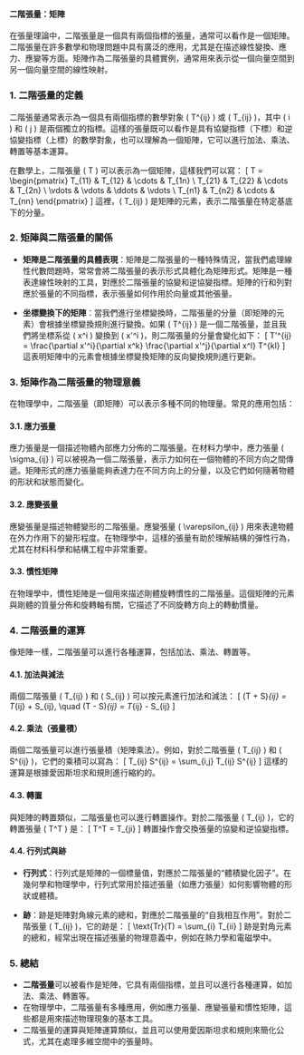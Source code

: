 #### 二階張量：矩陣

在張量理論中，二階張量是一個具有兩個指標的張量，通常可以看作是一個矩陣。二階張量在許多數學和物理問題中具有廣泛的應用，尤其是在描述線性變換、應力、應變等方面。矩陣作為二階張量的具體實例，通常用來表示從一個向量空間到另一個向量空間的線性映射。

### 1. **二階張量的定義**

二階張量通常表示為一個具有兩個指標的數學對象 \( T^{ij} \) 或 \( T_{ij} \)，其中 \( i \) 和 \( j \) 是兩個獨立的指標。這樣的張量既可以看作是具有協變指標（下標）和逆協變指標（上標）的數學對象，也可以理解為一個矩陣，它可以進行加法、乘法、轉置等基本運算。

在數學上，二階張量 \( T \) 可以表示為一個矩陣，這樣我們可以寫：
\[
T = \begin{pmatrix} T_{11} & T_{12} & \cdots & T_{1n} \\ T_{21} & T_{22} & \cdots & T_{2n} \\ \vdots & \vdots & \ddots & \vdots \\ T_{n1} & T_{n2} & \cdots & T_{nn} \end{pmatrix}
\]
這裡，\( T_{ij} \) 是矩陣的元素，表示二階張量在特定基底下的分量。

### 2. **矩陣與二階張量的關係**

- **矩陣是二階張量的具體表現**：矩陣是二階張量的一種特殊情況，當我們處理線性代數問題時，常常會將二階張量的表示形式具體化為矩陣形式。矩陣是一種表達線性映射的工具，對應於二階張量的協變和逆協變指標。矩陣的行和列對應於張量的不同指標，表示張量如何作用於向量或其他張量。
  
- **坐標變換下的矩陣**：當我們進行坐標變換時，二階張量的分量（即矩陣的元素）會根據坐標變換規則進行變換。如果 \( T^{ij} \) 是一個二階張量，並且我們將坐標系從 \( x^i \) 變換到 \( x'^i \)，則二階張量的分量會變化如下：
  \[
  T'^{ij} = \frac{\partial x'^i}{\partial x^k} \frac{\partial x'^j}{\partial x^l} T^{kl}
  \]
  這表明矩陣中的元素會根據坐標變換矩陣的反向變換規則進行更新。

### 3. **矩陣作為二階張量的物理意義**

在物理學中，二階張量（即矩陣）可以表示多種不同的物理量。常見的應用包括：

#### 3.1. **應力張量**

應力張量是一個描述物體內部應力分佈的二階張量。在材料力學中，應力張量 \( \sigma_{ij} \) 可以被視為一個二階張量，表示力如何在一個物體的不同方向之間傳遞。矩陣形式的應力張量能夠表達力在不同方向上的分量，以及它們如何隨著物體的形狀和狀態而變化。

#### 3.2. **應變張量**

應變張量是描述物體變形的二階張量。應變張量 \( \varepsilon_{ij} \) 用來表達物體在外力作用下的變形程度。在物理學中，這樣的張量有助於理解結構的彈性行為，尤其在材料科學和結構工程中非常重要。

#### 3.3. **慣性矩陣**

在物理學中，慣性矩陣是一個用來描述剛體旋轉慣性的二階張量。這個矩陣的元素與剛體的質量分佈和旋轉軸有關，它描述了不同旋轉方向上的轉動慣量。

### 4. **二階張量的運算**

像矩陣一樣，二階張量可以進行各種運算，包括加法、乘法、轉置等。

#### 4.1. **加法與減法**

兩個二階張量 \( T_{ij} \) 和 \( S_{ij} \) 可以按元素進行加法和減法：
\[
(T + S)_{ij} = T_{ij} + S_{ij}, \quad (T - S)_{ij} = T_{ij} - S_{ij}
\]

#### 4.2. **乘法（張量積）**

兩個二階張量可以進行張量積（矩陣乘法）。例如，對於二階張量 \( T_{ij} \) 和 \( S^{ij} \)，它們的乘積可以寫為：
\[
T_{ij} S^{ij} = \sum_{i,j} T_{ij} S^{ij}
\]
這樣的運算是根據愛因斯坦求和規則進行縮約的。

#### 4.3. **轉置**

與矩陣的轉置類似，二階張量也可以進行轉置操作。對於二階張量 \( T_{ij} \)，它的轉置張量 \( T^T \) 是：
\[
T^T = T_{ji}
\]
轉置操作會交換張量的協變和逆協變指標。

#### 4.4. **行列式與跡**

- **行列式**：行列式是矩陣的一個標量值，對應於二階張量的“體積變化因子”。在幾何學和物理學中，行列式常用於描述張量（如應力張量）如何影響物體的形狀或體積。
  
- **跡**：跡是矩陣對角線元素的總和，對應於二階張量的“自我相互作用”。對於二階張量 \( T_{ij} \)，它的跡是：
  \[
  \text{Tr}(T) = \sum_{i} T_{ii}
  \]
  跡是對角元素的總和，經常出現在描述張量的物理意義中，例如在熱力學和電磁學中。

### 5. **總結**

- **二階張量**可以被看作是矩陣，它具有兩個指標，並且可以進行各種運算，如加法、乘法、轉置等。
- 在物理學中，二階張量有多種應用，例如應力張量、應變張量和慣性矩陣，這些都是用來描述物理現象的基本工具。
- 二階張量的運算與矩陣運算類似，並且可以使用愛因斯坦求和規則來簡化公式，尤其在處理多維空間中的張量時。